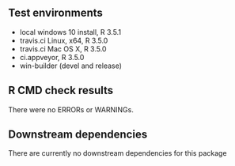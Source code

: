 ## Test environments
* local windows 10 install, R 3.5.1
* travis.ci Linux, x64, R 3.5.0
* travis.ci Mac OS X,  R 3.5.0
* ci.appveyor, R 3.5.0
* win-builder (devel and release)

## R CMD check results
There were no ERRORs or WARNINGs.

## Downstream dependencies
There are currently no downstream dependencies for this package
